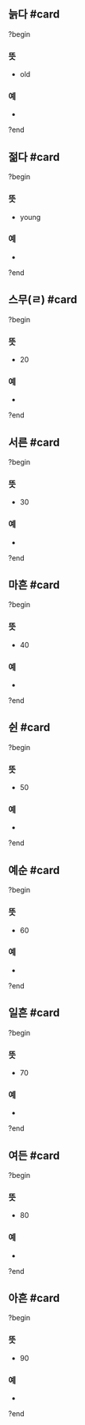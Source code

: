 ## 늙다 #card
?begin
### 뜻
- old
### 예
-
<!--SR:!2025-07-17,17,254-->
?end


## 젊다 #card
?begin
### 뜻
- young
### 예
-
?end


## 스무(ㄹ) #card
?begin
### 뜻
- 20
### 예
-
<!--SR:!2025-08-05,64,272-->
?end


## 서른 #card
?begin
### 뜻
- 30
### 예
-
?end


## 마흔 #card
?begin
### 뜻
- 40
### 예
-
<!--SR:!2025-07-12,20,254-->
?end


## 쉰 #card
?begin
### 뜻
- 50
### 예
-
<!--SR:!2025-06-30,9,254-->
?end


## 예순 #card
?begin
### 뜻
- 60
### 예
-
<!--SR:!2025-07-14,43,252-->
?end


## 일흔 #card
?begin
### 뜻
- 70
### 예
-
<!--SR:!2025-08-15,81,270-->
?end


## 여든 #card
?begin
### 뜻
- 80
### 예
-
?end


## 아흔 #card
?begin
### 뜻
- 90
### 예
-
?end

